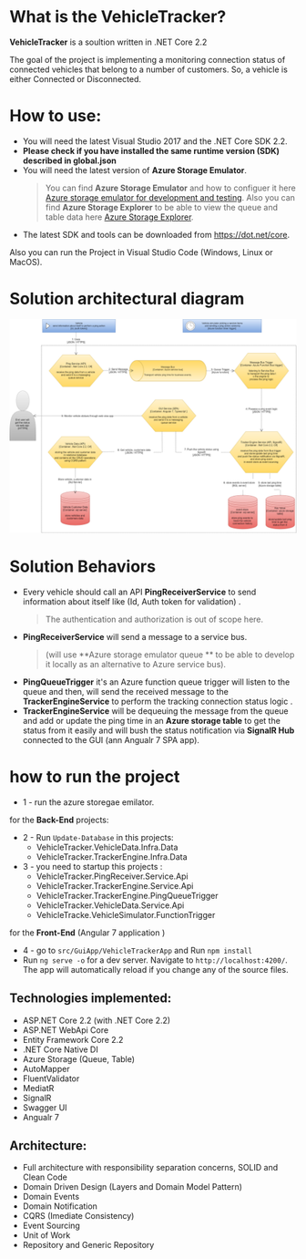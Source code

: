 # What is the VehicleTracker? 

 **VehicleTracker** is a soultion written in .NET Core 2.2
 
 The goal of the project is implementing a monitoring connection status of connected vehicles that belong to a number of customers.
 So, a vehicle is either Connected or Disconnected.

# How to use:

- You will need the latest Visual Studio 2017 and the .NET Core SDK 2.2.
- **Please check if you have installed the same runtime version (SDK) described in global.json**
- You will need the latest version of **Azure Storage Emulator**.
	> You can find **Azure Storage Emulator** and how to configuer it here [Azure storage emulator for development and testing](https://docs.microsoft.com/en-us/azure/storage/common/storage-use-emulator).
	> Also you can find  **Azure Storage Explorer**  to be able to view the queue and table data here  [Azure Storage Explorer](https://azure.microsoft.com/en-us/features/storage-explorer/).
- The latest SDK and tools can be downloaded from https://dot.net/core.


Also you can run the Project in Visual Studio Code (Windows, Linux or MacOS).

# Solution architectural diagram

<img src="documents/VehicleTracker solution architectural sketch.png" alt="Solution architectural diagram"> 

# Solution Behaviors

-  Every vehicle should call an API **PingReceiverService** to send information about itself like (Id, Auth token for validation) .
	>  The authentication and authorization is out of scope here.
-  **PingReceiverService**  will send a message to a service bus.
	> (will use **Azure storage emulator queue **  to be able to develop it locally as an alternative to Azure service bus).
- **PingQueueTrigger** it's an Azure function queue trigger will listen to the queue and then, will send the received message to the **TrackerEngineService** to perform the tracking connection status logic .
- **TrackerEngineService** will be dequeuing the message from the queue and add or update the ping time in an **Azure storage table**  to get the status from it easily and will bush the status notification via **SignalR Hub** connected to the GUI (ann Angualr 7 SPA app).


# how to run the project

 - 1 - run the azure storegae emilator.
 
for the **Back-End** projects:
-  2 - Run `Update-Database` in this projects:
	  - VehicleTracker.VehicleData.Infra.Data
	  - VehicleTracker.TrackerEngine.Infra.Data
 -  3 - you need to startup this projects :
	  - VehicleTracker.PingReceiver.Service.Api
	 -  VehicleTracker.TrackerEngine.Service.Api
	 -  VehicleTracker.TrackerEngine.PingQueueTrigger
	 -  VehicleTracker.VehicleData.Service.Api
	 -  VehicleTracke.VehicleSimulator.FunctionTrigger
	 
 for the **Front-End**  (Angular 7 application )
 - 4 - go to `src/GuiApp/VehicleTrackerApp` and Run `npm install` 
 - Run `ng serve -o` for a dev server. Navigate to `http://localhost:4200/`. The app will automatically reload if you change any of the source files.


## Technologies implemented:

- ASP.NET Core 2.2 (with .NET Core 2.2)
 - ASP.NET WebApi Core
- Entity Framework Core 2.2
- .NET Core Native DI
-  Azure Storage (Queue, Table)
- AutoMapper
- FluentValidator
- MediatR
- SignalR
- Swagger UI
- Angualr 7

## Architecture:

- Full architecture with responsibility separation concerns, SOLID and Clean Code
- Domain Driven Design (Layers and Domain Model Pattern)
- Domain Events
- Domain Notification
- CQRS (Imediate Consistency)
- Event Sourcing
- Unit of Work
- Repository and Generic Repository


